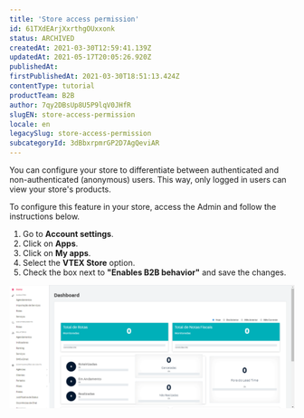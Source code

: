 ```yaml
---
title: 'Store access permission'
id: 61TXdEArjXxrthgOUxxonk
status: ARCHIVED
createdAt: 2021-03-30T12:59:41.139Z
updatedAt: 2021-05-17T20:05:26.920Z
publishedAt: 
firstPublishedAt: 2021-03-30T18:51:13.424Z
contentType: tutorial
productTeam: B2B
author: 7qy2DBsUp8U5P9lqV0JHfR
slugEN: store-access-permission
locale: en
legacySlug: store-access-permission
subcategoryId: 3dBbxrpmrGP2D7AgQeviAR
---
```


You can configure your store to differentiate between authenticated and non-authenticated (anonymous) users. This way, only logged in users can view your store's products.

To configure this feature in your store, access the Admin and follow the instructions below.

1. Go to __Account settings__.
2. Click on __Apps__.
3. Click on __My apps__.
4. Select the __VTEX Store__ option.
5. Check the box next to __"Enables B2B behavior"__ and save the changes.

![Enable B2B scenario](https://raw.githubusercontent.com/vtexdocs/help-center-content/refs/heads/main/_1.gif)
